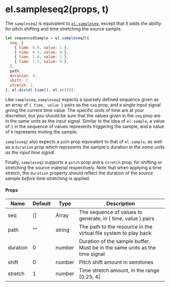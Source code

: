 # el.sampleseq2(props, t)

The `sampleseq2` is equivalent to [`el.sampleseq`](./sampleseq), except that it adds the
ability for pitch shifting and time stretching the source sample.

```js
let sequencedSample = el.sampleseq2({
  seq: [
    { time: 0.0, value: 1 },
    { time: 0.5, value: 0 },
    { time: 1.0, value: 1 },
    { time: 1.5, value: 0 },
  ],
  path,
  duration: 4,
  shift: 7,
  stretch: 2,
}, el.div(el.time(), el.sr()));
```

Like `sampleseq`, `sampleseq2` expects a sparsely defined sequence given as an array of `{ time,
value }` pairs as the `seq` prop, and a single input signal giving the current
time value. The specific units of time are at your discretion, but you should be
sure that the values given in the `seq` prop are in the same units as the input
signal. Similar to the idea of `el.sample`, a value of `1` in the sequence of values
represents triggering the sample, and a value of `0` represents muting the sample.

`sampleseq2` also expects a `path` prop equivalent to that of `el.sample`, as well
as a `duration` prop which represents the sample's duration _in the same units as
the input time signal_.

Finally, `sampleseq2` supports a `pitch` prop and a `stretch` prop, for shifting or stretching the source
material respectively. Note that when applying a time stretch, the `duration` property should reflect the duration
of the source sample _before_ time stretching is applied.

#### Props

| Name        | Default  | Type                | Description                                                                   |
| ----------- | -------- | ------------------- | ----------------------------------------------------------------------------- |
| seq         | []       | Array               | The sequence of values to generate, in { time, value } pairs                  |
| path        | ""       | string              | The path to the resource in the virtual file system to play back              |
| duration    | 0        | number              | Duration of the sample buffer. Must be in the same units as the time signal   |
| shift       | 0        | number              | Pitch shift amount in semitones                                               |
| stretch     | 1        | number              | Time stretch amount, in the range [0.25, 4]                                   |
